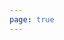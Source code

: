 ```yaml
---
page: true
---
```


<script setup>
import picture31 from './components/picture31.vue'
</script>

<picture31 />
